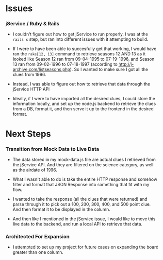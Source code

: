 # Issues

### jService / Ruby & Rails 
- I couldn't figure out how to get jService to run properly. I was at the `rails s` step, but ran into different issues with it attempting to build. 

- If I were to have been able to succesfully get that working, I would have ran the `rake[12, 13]` command to retrieve seasons 12 AND 13 as it looked like Season 12 ran from 09-04-1995 to 07-19-1996, and Season 13 ran from 09-02-1996 to 07-18-1997 (according to http://j-archive.com/listseasons.php). So I wanted to make sure I got all the clues from 1996.

- Instead, I was able to figure out how to retrieve that data through the jService HTTP API

- Ideally, if I were to have imported all the desired clues, I could store the information locally, and set up the node.js backend to retrieve the clues from a DB, format it, and then serve it up to the frontend in the desired format.

# Next Steps

### Transition from Mock Data to Live Data

- The data stored in my mock-data.js file are actual clues I retrieved from the jService API. And they are filtered on the science category, as well as the airdate of 1996.

- What I wasn't able to do is take the entire HTTP response and somehow filter and format that JSON Response into something that fit with my flow.

- I wanted to take the response (all the clues that were returned) and parse through it to pick out a 100, 200, 300, 400, and 500 point clue. And then format it to be displayed in the column.

- And then like I mentioned in the jService issue, I would like to move this live data to the backend, and run a local API to retrieve that data.

### Architected For Expansion

- I attempted to set up my project for future cases on expanding the board greater than one column.
